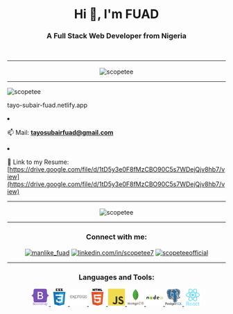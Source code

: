 <h1 align="center">Hi 👋, I'm FUAD</h1>
<h3 align="center">A Full Stack Web Developer from Nigeria</h3> <br>
<hr>




<p align="center"><img align="center" src="https://github-readme-streak-stats.herokuapp.com/?user=scopetee&" alt="scopetee" /></p>
<hr>

<p align="left"> <img src="https://komarev.com/ghpvc/?username=scopetee&label=Profile%20views&color=0e75b6&style=flat" alt="scopetee" /> </p>
<p align="left> A Full Stack Web Developer with elegant and innovative ideas coupled with the problem-solving skill to provide quick and long-lasting solutions to issues concerning the Web. As a focused, passionate, and professional individual who has transitioned into the Tech Industry, I dedicate time and resources to presenting existing and potential clients/employers with completed projects that meet and exceed their initial foresight. By employing my services, I am willing to be an asset to you and your organisation

- 👨‍💻 Portfolio: [tayo-subair-fuad.netlify.app](tayo-subair-fuad.netlify.app)

- 📫 Mail: **tayosubairfuad@gmail.com**

- 📄 Link to my Resume: [https://drive.google.com/file/d/1tD5y3e0F8fMzCBO90C5s7WDejQjv8hb7/view](https://drive.google.com/file/d/1tD5y3e0F8fMzCBO90C5s7WDejQjv8hb7/view)


<!-- <p>&nbsp;<img align="center" src="https://github-readme-stats.vercel.app/api?username=scopetee&show_icons=true&locale=en" alt="scopetee" /></p>
 -->

<hr>
<p align="center"><img align="center" src="https://github-readme-stats.vercel.app/api/top-langs?username=scopetee&show_icons=true&locale=en&layout=compact" alt="scopetee" /></p>
 <hr>

<h3 align="center">Connect with me:</h3>
<p align="center">
<a href="https://twitter.com/manlike_fuad" target="blank"><img align="center" src="https://raw.githubusercontent.com/rahuldkjain/github-profile-readme-generator/master/src/images/icons/Social/twitter.svg" alt="manlike_fuad" height="30" width="40" /></a>
<a href="https://linkedin.com/in/linkedin.com/in/scopetee7" target="blank"><img align="center" src="https://raw.githubusercontent.com/rahuldkjain/github-profile-readme-generator/master/src/images/icons/Social/linked-in-alt.svg" alt="linkedin.com/in/scopetee7" height="30" width="40" /></a>
<a href="https://instagram.com/scopeteeofficial" target="blank"><img align="center" src="https://raw.githubusercontent.com/rahuldkjain/github-profile-readme-generator/master/src/images/icons/Social/instagram.svg" alt="scopeteeofficial" height="30" width="40" /></a>
</p>
 <hr>
<h3 align="center">Languages and Tools:</h3>
<p align="center"> <a href="https://getbootstrap.com" target="_blank" rel="noreferrer"> <img src="https://raw.githubusercontent.com/devicons/devicon/master/icons/bootstrap/bootstrap-plain-wordmark.svg" alt="bootstrap" width="40" height="40"/> </a> <a href="https://www.w3schools.com/css/" target="_blank" rel="noreferrer"> <img src="https://raw.githubusercontent.com/devicons/devicon/master/icons/css3/css3-original-wordmark.svg" alt="css3" width="40" height="40"/> </a> <a href="https://expressjs.com" target="_blank" rel="noreferrer"> <img src="https://raw.githubusercontent.com/devicons/devicon/master/icons/express/express-original-wordmark.svg" alt="express" width="40" height="40"/> </a> <a href="https://www.w3.org/html/" target="_blank" rel="noreferrer"> <img src="https://raw.githubusercontent.com/devicons/devicon/master/icons/html5/html5-original-wordmark.svg" alt="html5" width="40" height="40"/> </a> <a href="https://developer.mozilla.org/en-US/docs/Web/JavaScript" target="_blank" rel="noreferrer"> <img src="https://raw.githubusercontent.com/devicons/devicon/master/icons/javascript/javascript-original.svg" alt="javascript" width="40" height="40"/> </a> <a href="https://www.mongodb.com/" target="_blank" rel="noreferrer"> <img src="https://raw.githubusercontent.com/devicons/devicon/master/icons/mongodb/mongodb-original-wordmark.svg" alt="mongodb" width="40" height="40"/> </a> <a href="https://nodejs.org" target="_blank" rel="noreferrer"> <img src="https://raw.githubusercontent.com/devicons/devicon/master/icons/nodejs/nodejs-original-wordmark.svg" alt="nodejs" width="40" height="40"/> </a> <a href="https://www.postgresql.org" target="_blank" rel="noreferrer"> <img src="https://raw.githubusercontent.com/devicons/devicon/master/icons/postgresql/postgresql-original-wordmark.svg" alt="postgresql" width="40" height="40"/> </a> <a href="https://reactjs.org/" target="_blank" rel="noreferrer"> <img src="https://raw.githubusercontent.com/devicons/devicon/master/icons/react/react-original-wordmark.svg" alt="react" width="40" height="40"/> </a> </p>

